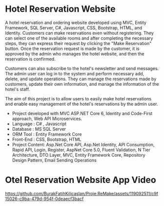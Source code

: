 # Hotel Reservation Website

A hotel reservation and ordering website developed using MVC, Entity Framework, SQL Server, C#, Javascript, CSS, Bootstrap, HTML, and Identity. Customers can make reservations even without registering. They can select one of the available rooms and after completing the necessary steps, they can express their request by clicking the "Make Reservation" button. Once the reservation request is made by the customer, it is approved by the admin who manages the hotel website, and then the reservation is confirmed.

Customers can also subscribe to the hotel's newsletter and send messages. The admin user can log in to the system and perform necessary add, delete, and update operations. They can manage the reservations made by customers, update their own information, and manage the information of the hotel's staff.

The aim of this project is to allow users to easily make hotel reservations and enable easy management of the hotel's reservations by the admin user.  

- Project developed with MVC ASP.NET Core 6, Identity and Code-First approach, Web API Microservices.
- Language : C# , Javascript
- Database : MS SQL Server
- ORM Tool : Entity Framework Core
- Front-End : CSS, Bootstrap, HTML
- Project Content: Asp.Net Core API, Asp.Net Identity, API Consumption, Rapid API, Login, Register, AspNet Core 5.0, Fluent Validation, N Tier Architecture, DTO Layer, MVC, Entity Framework Core, Repository Design Pattern, Email Sending Operations

# Otel Reservation Website App Video

https://github.com/BurakFatihKilicaslan/Proje.ReMake/assets/119092511/c9f15026-c9ba-479d-954f-0deaecf3bacf
